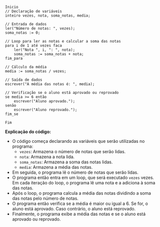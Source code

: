 ```portugol
Inicio
// Declaração de variáveis
inteiro vezes, nota, soma_notas, media;

// Entrada de dados
ler("Número de notas: ", vezes);
soma_notas := 0;

// Loop para ler as notas e calcular a soma das notas
para i de 1 até vezes faca
    ler("Nota ", i, ": ", nota);
    soma_notas := soma_notas + nota;
fim_para

// Cálculo da média
media := soma_notas / vezes;

// Saída de dados
escrever("A média das notas é: ", media);

// Verificação se o aluno está aprovado ou reprovado
se media >= 6 então
    escrever("Aluno aprovado.");
senão
    escrever("Aluno reprovado.");
fim_se

Fim
```

**Explicação do código:**

* O código começa declarando as variáveis que serão utilizadas no programa:
    * `vezes`: Armazena o número de notas que serão lidas.
    * `nota`: Armazena a nota lida.
    * `soma_notas`: Armazena a soma das notas lidas.
    * `media`: Armazena a média das notas.
* Em seguida, o programa lê o número de notas que serão lidas.
* O programa então entra em um loop, que será executado `vezes` vezes. Em cada iteração do loop, o programa lê uma nota e a adiciona à soma das notas.
* Após o loop, o programa calcula a média das notas dividindo a soma das notas pelo número de notas.
* O programa então verifica se a média é maior ou igual a 6. Se for, o aluno está aprovado. Caso contrário, o aluno está reprovado.
* Finalmente, o programa exibe a média das notas e se o aluno está aprovado ou reprovado.